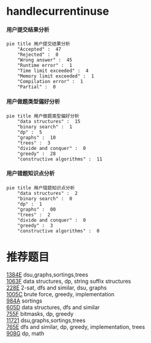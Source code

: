 # handlecurrentinuse

<!-- tabs:start -->



#### **用户提交结果分析**

```mermaid
pie title 用户提交结果分析
    "Accepted" :  47
    "Rejected" :  0
    "Wrong answer" :  45
    "Runtime error" :  1
    "Time limit exceeded" :  4
    "Memory limit exceeded" :  1
    "Compilation error" :  1
    "Partial" :  0
```

#### **用户做题类型偏好分析**

```mermaid
pie title 用户做题类型偏好分析
    "data structures" :  15
    "binary search" :  1
    "dp" :  5
    "graphs" :  10
    "trees" :  3
    "divide and conquer" :  0
    "greedy" :  28
    "constructive algorithms" :  11
```
#### **用户错题知识点分析**

```mermaid
pie title 用户错题知识点分析
    "data structures" :  2
    "binary search" :  0
    "dp" :  1
    "graphs" :  00
    "trees" :  2
    "divide and conquer" :  0
    "greedy" :  3
    "constructive algorithms" :  0
```



<!-- tabs:end -->
# 推荐题目
[1384E](https://codeforces.com/contest/1384/problem/E)		dsu,graphs,sortings,trees		  
[1063F](https://codeforces.com/contest/1063/problem/F)		data structures,
                        dp,
                        string suffix structures		  
[228E](https://codeforces.com/contest/228/problem/E)		2-sat,
                        dfs and similar,
                        dsu,
                        graphs		  
[1005C](https://codeforces.com/contest/1005/problem/C)		brute force,
                        greedy,
                        implementation		  
[984A](https://codeforces.com/contest/984/problem/A)		sortings		  
[605D](https://codeforces.com/contest/605/problem/D)		data structures,
                        dfs and similar		  
[755F](https://codeforces.com/contest/755/problem/F)		bitmasks,
                        dp,
                        greedy		  
[11721](https://codeforces.com/contest/1172/problem/1)		dsu,graphs,sortings,trees		  
[765E](https://codeforces.com/contest/765/problem/E)		dfs and similar,
                        dp,
                        greedy,
                        implementation,
                        trees		  
[908G](https://codeforces.com/contest/908/problem/G)		dp,
                        math		  
